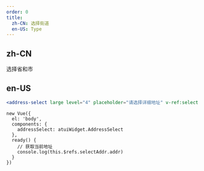 ```yaml
---
order: 0
title:
  zh-CN: 选择街道
  en-US: Type
---
```


## zh-CN
选择省和市

## en-US


````jsx
<address-select large level="4" placeholder="请选择详细地址" v-ref:select-addr></address-select>
````

````vue-script
new Vue({
  el: 'body',
  components: {
    addressSelect: atuiWidget.AddressSelect
  },
  ready() {
    // 获取当前地址
    console.log(this.$refs.selectAddr.addr)
  }
})
````

